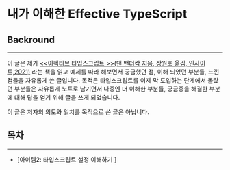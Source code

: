 # 내가 이해한 Effective TypeScript 

## Backround
---
이 글은 제가 [<<이펙티브 타입스크립트 >>(댄 밴더캄 지음, 장원호 옮김, 인사이트,2021)](https://blog.insightbook.co.kr/2021/06/10/%E3%80%8A%EC%9D%B4%ED%8E%99%ED%8B%B0%EB%B8%8C-%ED%83%80%EC%9E%85%EC%8A%A4%ED%81%AC%EB%A6%BD%ED%8A%B8-%EB%8F%99%EC%9E%91-%EC%9B%90%EB%A6%AC%EC%9D%98-%EC%9D%B4%ED%95%B4%EC%99%80-%EA%B5%AC%EC%B2%B4/) 
라는 책을 읽고 예제를 따라 해보면서 궁금했던 점, 이해 되었던 부분들, 느낀점들을 자유롭게 쓴 글입니다. 목적은 타입스크립트를 이제 막 도입하는 단계에서 몰랐던 부분들은 자유롭게 노트로 남기면서 나중엔 더 이해한 부분들, 궁금증을 해결한 부분에 대해 답을 얻기 위해 글을 쓰게 되었습니다.  


이 글은 저자의 의도와 일치를 목적으로 쓴 글은 아닙니다.

## 목차
---
- [아이템2: 타입스크립트 설정 이해하기  ]